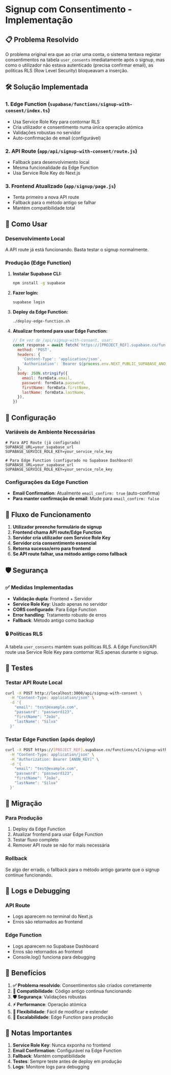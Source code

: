 # Signup com Consentimento - Implementação

## 📋 Problema Resolvido

O problema original era que ao criar uma conta, o sistema tentava registar consentimentos na tabela `user_consents` imediatamente após o signup, mas como o utilizador não estava autenticado (precisa confirmar email), as políticas RLS (Row Level Security) bloqueavam a inserção.

## 🛠️ Solução Implementada

### 1. **Edge Function** (`supabase/functions/signup-with-consent/index.ts`)
- Usa Service Role Key para contornar RLS
- Cria utilizador e consentimento numa única operação atómica
- Validações robustas no servidor
- Auto-confirmação de email (configurável)

### 2. **API Route** (`app/api/signup-with-consent/route.js`)
- Fallback para desenvolvimento local
- Mesma funcionalidade da Edge Function
- Usa Service Role Key do Next.js

### 3. **Frontend Atualizado** (`app/signup/page.js`)
- Tenta primeiro a nova API route
- Fallback para o método antigo se falhar
- Mantém compatibilidade total

## 🚀 Como Usar

### Desenvolvimento Local
A API route já está funcionando. Basta testar o signup normalmente.

### Produção (Edge Function)
1. **Instalar Supabase CLI:**
   ```bash
   npm install -g supabase
   ```

2. **Fazer login:**
   ```bash
   supabase login
   ```

3. **Deploy da Edge Function:**
   ```bash
   ./deploy-edge-function.sh
   ```

4. **Atualizar frontend para usar Edge Function:**
   ```javascript
   // Em vez de /api/signup-with-consent, usar:
   const response = await fetch('https://[PROJECT_REF].supabase.co/functions/v1/signup-with-consent', {
     method: 'POST',
     headers: {
       'Content-Type': 'application/json',
       'Authorization': `Bearer ${process.env.NEXT_PUBLIC_SUPABASE_ANON_KEY}`
     },
     body: JSON.stringify({
       email: formData.email,
       password: formData.password,
       firstName: formData.firstName,
       lastName: formData.lastName,
     }),
   })
   ```

## 🔧 Configuração

### Variáveis de Ambiente Necessárias
```env
# Para API Route (já configurado)
SUPABASE_URL=your_supabase_url
SUPABASE_SERVICE_ROLE_KEY=your_service_role_key

# Para Edge Function (configurado no Supabase Dashboard)
SUPABASE_URL=your_supabase_url
SUPABASE_SERVICE_ROLE_KEY=your_service_role_key
```

### Configurações da Edge Function
- **Email Confirmation**: Atualmente `email_confirm: true` (auto-confirma)
- **Para manter confirmação de email**: Mude para `email_confirm: false`

## 🔄 Fluxo de Funcionamento

1. **Utilizador preenche formulário de signup**
2. **Frontend chama API route/Edge Function**
3. **Servidor cria utilizador com Service Role Key**
4. **Servidor cria consentimento essencial**
5. **Retorna sucesso/erro para frontend**
6. **Se API route falhar, usa método antigo como fallback**

## 🛡️ Segurança

### ✅ Medidas Implementadas
- **Validação dupla**: Frontend + Servidor
- **Service Role Key**: Usado apenas no servidor
- **CORS configurado**: Para Edge Function
- **Error handling**: Tratamento robusto de erros
- **Fallback**: Método antigo como backup

### 🔒 Políticas RLS
A tabela `user_consents` mantém suas políticas RLS. A Edge Function/API route usa Service Role Key para contornar RLS apenas durante o signup.

## 🧪 Testes

### Testar API Route Local
```bash
curl -X POST http://localhost:3000/api/signup-with-consent \
  -H "Content-Type: application/json" \
  -d '{
    "email": "test@example.com",
    "password": "password123",
    "firstName": "João",
    "lastName": "Silva"
  }'
```

### Testar Edge Function (após deploy)
```bash
curl -X POST https://[PROJECT_REF].supabase.co/functions/v1/signup-with-consent \
  -H "Content-Type: application/json" \
  -H "Authorization: Bearer [ANON_KEY]" \
  -d '{
    "email": "test@example.com",
    "password": "password123",
    "firstName": "João",
    "lastName": "Silva"
  }'
```

## 🔄 Migração

### Para Produção
1. Deploy da Edge Function
2. Atualizar frontend para usar Edge Function
3. Testar fluxo completo
4. Remover API route se não for mais necessária

### Rollback
Se algo der errado, o fallback para o método antigo garante que o signup continue funcionando.

## 📝 Logs e Debugging

### API Route
- Logs aparecem no terminal do Next.js
- Erros são retornados ao frontend

### Edge Function
- Logs aparecem no Supabase Dashboard
- Erros são retornados ao frontend
- Console.log() funciona para debugging

## 🎯 Benefícios

1. **✅ Problema resolvido**: Consentimentos são criados corretamente
2. **🔄 Compatibilidade**: Código antigo continua funcionando
3. **🛡️ Segurança**: Validações robustas
4. **⚡ Performance**: Operação atómica
5. **🔧 Flexibilidade**: Fácil de modificar e estender
6. **📱 Escalabilidade**: Edge Function para produção

## 🚨 Notas Importantes

1. **Service Role Key**: Nunca exponha no frontend
2. **Email Confirmation**: Configurável na Edge Function
3. **Fallback**: Mantém compatibilidade
4. **Testes**: Sempre teste antes de deploy em produção
5. **Logs**: Monitore logs para debugging 
